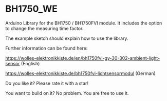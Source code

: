 # BH1750_WE
Arduino Library for the BH1750 / BH1750FVI module. It includes the option to change the measuring time factor.

The example sketch should explain how to use the library. 

Further information can be found here:

https://wolles-elektronikkiste.de/en/bh1750fvi-gy-30-302-ambient-light-sensor (English)

https://wolles-elektronikkiste.de/bh1750fvi-lichtsensormodul (German)

Do you like it? Please rate it with a star!

You want to build on it? No problem. You are free to use it. 
